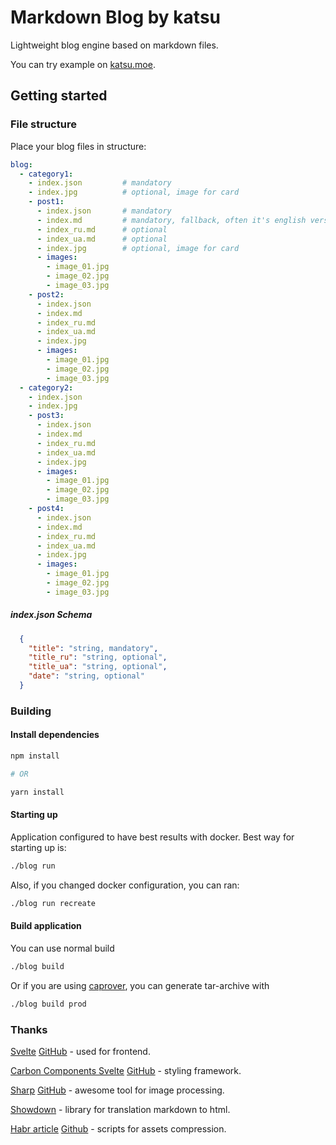 # Markdown Blog by katsu

Lightweight blog engine based on markdown files.

You can try example on [katsu.moe](https://www.katsu.moe).

## Getting started

### File structure

Place your blog files in structure:

```yaml
blog:
  - category1:
    - index.json         # mandatory
    - index.jpg          # optional, image for card
    - post1:
      - index.json       # mandatory
      - index.md         # mandatory, fallback, often it's english version
      - index_ru.md      # optional
      - index_ua.md      # optional
      - index.jpg        # optional, image for card
      - images:
        - image_01.jpg
        - image_02.jpg
        - image_03.jpg
    - post2:
      - index.json       
      - index.md         
      - index_ru.md
      - index_ua.md
      - index.jpg
      - images:
        - image_01.jpg
        - image_02.jpg
        - image_03.jpg
  - category2:
    - index.json          
    - index.jpg
    - post3:
      - index.json       
      - index.md
      - index_ru.md
      - index_ua.md
      - index.jpg
      - images:
        - image_01.jpg
        - image_02.jpg
        - image_03.jpg
    - post4:
      - index.json       
      - index.md         
      - index_ru.md
      - index_ua.md
      - index.jpg
      - images:
        - image_01.jpg
        - image_02.jpg
        - image_03.jpg

```

##### index.json Schema

```json
  {
    "title": "string, mandatory",
    "title_ru": "string, optional",
    "title_ua": "string, optional",
    "date": "string, optional"
  }
```

### Building

#### Install dependencies

```sh
npm install

# OR

yarn install
```

#### Starting up

Application configured to have best results with docker.
Best way for starting up is:

```sh
./blog run
```

Also, if you changed docker configuration, you can ran:

```sh
./blog run recreate
```

#### Build application

You can use normal build

```sh
./blog build
```

Or if you are using [caprover](https://github.com/caprover/caprover), you can generate tar-archive with

```sh
./blog build prod
```


### Thanks

[Svelte](https://svelte.dev) [GitHub](https://github.com/sveltejs/svelte) - used for frontend.

[Carbon Components Svelte](https://carbon-components-svelte.onrender.com) [GitHub](https://github.com/carbon-design-system/carbon-components-svelte) - styling framework.

[Sharp](https://sharp.pixelplumbing.com) [GitHub](https://github.com/lovell/sharp) - awesome tool for image processing.

[Showdown](https://github.com/showdownjs/showdown) - library for translation markdown to html.

[Habr article](https://habr.com/ru/companies/ruvds/articles/499278/) [Github](https://github.com/IshIvan/shakal) - scripts for assets compression.
